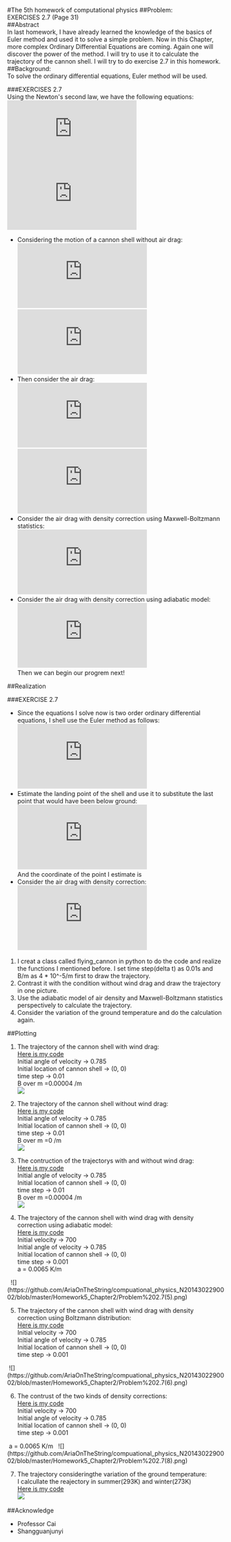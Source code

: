 #The 5th homework of computational physics
##Problem:  
EXERCISES 2.7 (Page 31)   
##Abstract  
In last homework, I have already learned the knowledge of the basics of Euler method and used it to solve a simple problem. Now in this Chapter, more complex Ordinary Differential Equations are coming. Again one will discover the power of the method. I will try to use it to calculate the trajectory of the cannon shell. I will try to do exercise 2.7 in this homework.  
##Background:  
To solve the ordinary differential equations, Euler method will be used.  

###EXERCISES 2.7  
Using the Newton's second law, we have the following equations:  
![](http://latex.codecogs.com/gif.latex?%5Cfrac%7Bd%5E2x%7D%7Bdt%5E2%7D%3D%5Cfrac%7BF_x%7D%7Bm%7D%3D%5Cfrac%7BF_%7Bdrag%2Cx%7D%7D%7Bm%7D)  
![](http://latex.codecogs.com/gif.latex?%5Cfrac%7Bd%5E2y%7D%7Bdt%5E2%7D%3D%5Cfrac%7BF_y%7D%7Bm%7D%3D%5Cfrac%7BF_%7Bdrag%2Cy%7D%7D%7Bm%7D-g%5Capprox%5Cfrac%7BF_%7Bdrag%2Cy%7D%7D%7Bm%7D-9.8m/s%5E2)  
- Considering the motion of a cannon shell without air drag:  
![](http://latex.codecogs.com/gif.latex?%5Cfrac%7Bd%5E2x%7D%7Bdt%5E2%7D%3D%5Cfrac%7BF_x%7D%7Bm%7D%3D%5Cfrac%7BF_%7Bdrag%2Cx%7D%7D%7Bm%7D%3D0)  
![](http://latex.codecogs.com/gif.latex?%5Cfrac%7Bd%5E2y%7D%7Bdt%5E2%7D%3D%5Cfrac%7BF_y%7D%7Bm%7D%3D%5Cfrac%7BF_%7Bdrag%2Cy%7D%7D%7Bm%7D-g%3D-g)  
- Then consider the air drag:  
![](http://latex.codecogs.com/gif.latex?%5Cfrac%7Bd%5E2x%7D%7Bdt%5E2%7D%3D%5Cfrac%7BF_x%7D%7Bm%7D%3D%5Cfrac%7BF_%7Bdrag%2Cx%7D%7D%7Bm%7D%3D-mBvv_x)  
![](http://latex.codecogs.com/gif.latex?%5Cfrac%7Bd%5E2y%7D%7Bdt%5E2%7D%3D%5Cfrac%7BF_y%7D%7Bm%7D%3D%5Cfrac%7BF_%7Bdrag%2Cy%7D%7D%7Bm%7D-g%3D-mBvv_y-g)  
- Consider the air drag with density correction using Maxwell-Boltzmann statistics:  
![](http://latex.codecogs.com/gif.latex?F_%7Bdrag%7D%5E*%3De%5E%7B%5Cfrac%7B-y%7D%7By_0%7D%7DF_%7Bdrag%7D)  
- Consider the air drag with density correction using adiabatic model:  
![](http://latex.codecogs.com/gif.latex?F_%7Bdrag%7D%5E*%3D%5Cleft%281-%5Cfrac%7Bay%7D%7BT_0%7D%20%5Cright%20%29%5E%7B%5Calpha%7DF_%7Bdrag%7D)  
Then we can begin our progrem next!  


##Realization  

###EXERCISE 2.7  
- Since the equations I solve now is two order ordinary differential equations, I shell use the Euler method as follows:  
![](http://latex.codecogs.com/gif.latex?%5C%5C%20x_%7Bi&plus;1%7D%3Dx_i&plus;v_%7Bx%2Ci%7D%5CDelta%20t%20%5C%5C%20y_%7Bi&plus;1%7D%3Dy_i&plus;v_%7By%2Ci%7D%5CDelta%20t%20%5C%5C%20v_%7Bx%2Ci&plus;1%7D%3Dv_%7Bx%2Ci%7D-%5Cfrac%7BBvv_x%7D%7Bm%7D%5CDelta%20t%20%5C%5C%20v_%7By%2Ci&plus;1%7D%3Dv_%7By%2Ci%7D-%5Cfrac%7BBvv_y%7D%7Bm%7D%5CDelta%20t-g%5CDelta%20t)  
- Estimate the landing point of the shell and use it to substitute the last point that would have been below ground:  
![](http://latex.codecogs.com/gif.latex?%5C%5C%20r%3D-%5Cfrac%7By_n%7D%7By_%7Bn&plus;1%7D%7D%20%5C%5C%20x_l%3D%5Cfrac%7Bx_n&plus;rx_%7Bn&plus;1%7D%7D%7Br&plus;1%7D%20%5C%5C)  
And the coordinate of the point I estimate is <img src="http://latex.codecogs.com/gif.latex?(x_l,0)" alt="" title="" />  
- Consider the air drag with density correction:    
![](http://latex.codecogs.com/gif.latex?%5C%5C%20x_%7Bi&plus;1%7D%3Dx_i&plus;v_%7Bx%2Ci%7D%5CDelta%20t%20%5C%5C%20y_%7Bi&plus;1%7D%3Dy_i&plus;v_%7By%2Ci%7D%5CDelta%20t%20%5C%5C%20v_%7Bx%2Ci&plus;1%7D%3Dv_%7Bx%2Ci%7D-%5Cfrac%7BB%5E*vv_x%7D%7Bm%7D%5CDelta%20t%20%5C%5C%20v_%7By%2Ci&plus;1%7D%3Dv_%7By%2Ci%7D-%5Cfrac%7BB%5E*vv_y%7D%7Bm%7D%5CDelta%20t-g%5CDelta%20t)  

1. I creat a class called flying_cannon in python to do the code and realize the functions I mentioned before. I set time step(delta t) as 0.01s and B/m as 4 * 10^-5/m first to draw the trajectory.  
2. Contrast it with the condition without wind drag and draw the trajectory in one picture. 
3. Use the adiabatic model of air density and Maxwell-Boltzmann statistics perspectively to calculate the trajectory.  
4. Consider the variation of the ground temperature and do the calculation again.   

##Plotting

1. The trajectory of the cannon shell with wind drag:  
[Here is my code](https://github.com/AriaOnTheString/compuational_physics_N2014302290002/blob/master/Homework5_Chapter2/Problem%202.7(1).py)  
Initial angle of velocity -> 0.785   
Initial location of cannon shell -> (0, 0)  
time step ->  0.01  
B over m =0.00004 /m  
![](https://github.com/AriaOnTheString/compuational_physics_N2014302290002/blob/master/Homework5_Chapter2/Problem%202.7(1).png)  

2. The trajectory of the cannon shell without wind drag:  
[Here is my code](https://github.com/AriaOnTheString/compuational_physics_N2014302290002/blob/master/Homework5_Chapter2/Problem%202.7(2).py)  
Initial angle of velocity -> 0.785  
Initial location of cannon shell -> (0, 0)  
time step ->  0.01  
B over m =0 /m  
![](https://github.com/AriaOnTheString/compuational_physics_N2014302290002/blob/master/Homework5_Chapter2/Problem%202.7(2).png)  

3. The contruction of the trajectorys with and without wind drag:  
[Here is my code](https://github.com/AriaOnTheString/compuational_physics_N2014302290002/blob/master/Homework5_Chapter2/Problem%202.7(4).py)  
Initial angle of velocity -> 0.785  
Initial location of cannon shell -> (0, 0)  
time step ->  0.01  
B over m =0.00004 /m  
![](https://github.com/AriaOnTheString/compuational_physics_N2014302290002/blob/master/Homework5_Chapter2/Problem%202.7(4).png)  

4. The trajectory of the cannon shell with wind drag with density correction using adiabatic model:  
[Here is my code](https://github.com/AriaOnTheString/compuational_physics_N2014302290002/blob/master/Homework5_Chapter2/Problem%202.7(5).py)  
Initial velocity -> 700  
Initial angle of velocity -> 0.785  
Initial location of cannon shell -> (0, 0)  
time step ->  0.001  
a = 0.0065 K/m  
<img src="http://latex.codecogs.com/gif.latex?\alpha=2.5" alt="" title="" />  
<img src="http://latex.codecogs.com/gif.latex?T_0=300" alt="" title="" />  
![](https://github.com/AriaOnTheString/compuational_physics_N2014302290002/blob/master/Homework5_Chapter2/Problem%202.7(5).png)  

5. The trajectory of the cannon shell with wind drag with density correction using Boltzmann distribution:  
[Here is my code](https://github.com/AriaOnTheString/compuational_physics_N2014302290002/blob/master/Homework5_Chapter2/Problem%202.7(6).py)  
Initial velocity -> 700  
Initial angle of velocity -> 0.785  
Initial location of cannon shell -> (0, 0)  
time step ->  0.001  
<img src="http://latex.codecogs.com/gif.latex?y_0=\frac{k_BT}{mg}\approx1.0*10^4m" alt="" title="" />  
![](https://github.com/AriaOnTheString/compuational_physics_N2014302290002/blob/master/Homework5_Chapter2/Problem%202.7(6).png)  

6. The contrust of the two kinds of density corrections:   
[Here is my code](https://github.com/AriaOnTheString/compuational_physics_N2014302290002/blob/master/Homework5_Chapter2/Problem%202.7(7).py)  
Initial velocity -> 700  
Initial angle of velocity -> 0.785  
Initial location of cannon shell -> (0, 0)  
time step ->  0.001  
<img src="http://latex.codecogs.com/gif.latex?y_0=\frac{k_BT}{mg}\approx1.0*10^4m" alt="" title="" />  
a = 0.0065 K/m  
<img src="http://latex.codecogs.com/gif.latex?\alpha=2.5" alt="" title="" />  
<img src="http://latex.codecogs.com/gif.latex?T_0=300" alt="" title="" />  
![](https://github.com/AriaOnTheString/compuational_physics_N2014302290002/blob/master/Homework5_Chapter2/Problem%202.7(8).png)  

7. The trajectory consideringthe variation of the ground temperature:  
I calcullate the reajectory in summer(293K) and winter(273K)  
[Here is my code](https://github.com/AriaOnTheString/compuational_physics_N2014302290002/blob/master/Homework5_Chapter2/Problem%202.7(9).py)  
![](https://github.com/AriaOnTheString/compuational_physics_N2014302290002/blob/master/Homework5_Chapter2/Problem%202.7(9).png)  

##Acknowledge
- Professor Cai
- Shangguanjunyi
